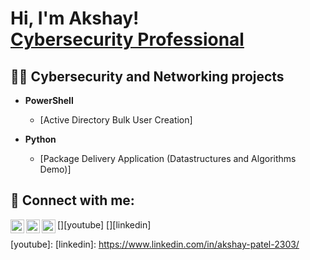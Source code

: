 <h1>Hi, I'm Akshay! <br/><a href="https://github.com/AkshayPatel03"> Cybersecurity Professional</a> 
<h2>👨‍💻 Cybersecurity and Networking projects</h2>


- <b>PowerShell</b>
  - [Active Directory Bulk User Creation]

- <b>Python</b>
  - [Package Delivery Application (Datastructures and Algorithms Demo)]


<h2> 🤳 Connect with me:</h2>

[<img align="left" alt="AkshayPatel | YouTube" width="22px" src="" />][youtube]
[<img align="left" alt="AkshayPatel | Twitter" width="22px" src="" />][twitter]
[<img align="left" alt="AkshayPatel | LinkedIn" width="22px" src="" />][linkedin]

[twitter]:https://twitter.com/Akshay03patel
[youtube]: 
[linkedin]: https://www.linkedin.com/in/akshay-patel-2303/

<!--
**joshmadakor1/joshmadakor1** is a ✨ _special_ ✨ repository because its `README.md` (this file) appears on your GitHub profile.

Here are some ideas to get you started:

- 🔭 I’m currently working on ...
- 🌱 I’m currently learning ...
- 👯 I’m looking to collaborate on ...
- 🤔 I’m looking for help with ...
- 💬 Ask me about ...
- 📫 How to reach me: ...
- 😄 Pronouns: ...
- ⚡ Fun fact: ...
-->
